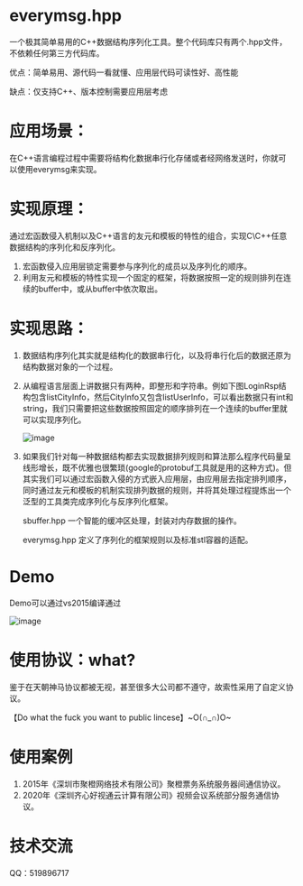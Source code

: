 # everymsg.hpp
一个极其简单易用的C++数据结构序列化工具。整个代码库只有两个.hpp文件，不依赖任何第三方代码库。

优点：简单易用、源代码一看就懂、应用层代码可读性好、高性能

缺点：仅支持C++、版本控制需要应用层考虑


# 应用场景：
在C++语言编程过程中需要将结构化数据串行化存储或者经网络发送时，你就可以使用everymsg来实现。


# 实现原理：
通过宏函数侵入机制以及C++语言的友元和模板的特性的组合，实现C\C++任意数据结构的序列化和反序列化。
1. 宏函数侵入应用层锁定需要参与序列化的成员以及序列化的顺序。
2. 利用友元和模板的特性实现一个固定的框架，将数据按照一定的规则排列在连续的buffer中，或从buffer中依次取出。


# 实现思路：
1. 数据结构序列化其实就是结构化的数据串行化，以及将串行化后的数据还原为结构数据对象的一个过程。
2. 从编程语言层面上讲数据只有两种，即整形和字符串。例如下图LoginRsp结构包含listCityInfo，然后CityInfo又包含listUserInfo，可以看出数据只有int和string，我们只需要把这些数据按照固定的顺序排列在一个连续的buffer里就可以实现序列化。

   ![image](https://user-images.githubusercontent.com/84183800/127149514-e73d3156-245d-4e9e-af11-dee455ecad1e.png)
   
3. 如果我们针对每一种数据结构都去实现数据排列规则和算法那么程序代码量呈线形增长，既不优雅也很繁琐(google的protobuf工具就是用的这种方式)。但其实我们可以通过宏函数入侵的方式嵌入应用层，由应用层去指定排列顺序，同时通过友元和模板的机制实现排列数据的规则，并将其处理过程提炼出一个泛型的工具类完成序列化与反序列化框架。
   
   sbuffer.hpp 一个智能的缓冲区处理，封装对内存数据的操作。
   
   everymsg.hpp 定义了序列化的框架规则以及标准stl容器的适配。
   
# Demo
  Demo可以通过vs2015编译通过
  
  ![image](https://user-images.githubusercontent.com/84183800/127163222-abcec2e6-4674-471f-9b72-76ad7bd9fb0b.png)
  
  
# 使用协议：what?
  鉴于在天朝神马协议都被无视，甚至很多大公司都不遵守，故索性采用了自定义协议。
  
  【Do what the fuck you want to public lincese】~O(∩_∩)O~
  
  
# 使用案例
1. 2015年《深圳市聚橙网络技术有限公司》聚橙票务系统服务器间通信协议。
2. 2020年《深圳齐心好视通云计算有限公司》视频会议系统部分服务通信协议。

# 技术交流
  QQ：519896717
  
